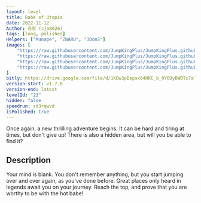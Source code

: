 ```yaml
---
layout: level
title: Babe of Utopia
date: 2022-11-12
Author: 응웡 (cjm8026)
tags: [long, polished]
Helpers: ["Munape", "ZNARU", "3DonS"]
images: [
    "https://raw.githubusercontent.com/JumpKingPlus/JumpKingPlus.github.io/www/images/workshop/levels/ws23-banner.png",
    "https://raw.githubusercontent.com/JumpKingPlus/JumpKingPlus.github.io/www/images/workshop/levels/ws23-2.png",
    "https://raw.githubusercontent.com/JumpKingPlus/JumpKingPlus.github.io/www/images/workshop/levels/ws23-3.png",
    "https://raw.githubusercontent.com/JumpKingPlus/JumpKingPlus.github.io/www/images/workshop/levels/ws23-4.png"
]
bitly: https://drive.google.com/file/d/1KDw3pBspsx64HKC_b_OY0DyBWDTx7aTD/view?usp=share_link
version-start: v1.7.0
version-end: latest
levelId: "23"
hidden: false
speedrun: zd3rqwvd
isPolished: true
---
```


Once again, a new thrilling adventure begins. It can be hard and tiring at times, but don't give up! There is also a hidden area, but will you be able to find it?

<!-- more -->

<div id="description">
    <h2>Description</h2>
    <p>Your mind is blank. You don't remember anything, but you start jumping over and over again, as you've done before. Great places only heard in legends await you on your journey. Reach the top, and prove that you are worthy to be with the hot babe!</p>
</div>